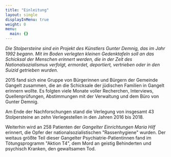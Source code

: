 ```yaml
---
title: "Einleitung"
layout: single
displayInMenu: true
weight: 0
menu:
  main: {}
---
```

*Die Stolpersteine sind ein Projekt des Künstlers Gunter Demnig, das im Jahr 1992 begann.*
*Mit im Boden verlegten kleinen Gedenktafeln soll an das Schicksal der Menschen erinnert werden, die in der Zeit des Nationalsozialismus verfolgt, ermordet, deportiert, vertrieben oder in den Suizid getrieben wurden.*

2015 fand sich eine Gruppe von Bürgerinnen und Bürgern der Gemeinde Gangelt zusammen, die an die Schicksale der jüdischen Familien in Gangelt erinnern wollte.
Es folgten viele Monate voller Recherchen, Interviews, Quellenprüfungen, Abstimmungen mit der Verwaltung und dem Büro von Gunter Demnig.

Am Ende der Nachforschungen stand die Verlegung von insgesamt 43 Stolpersteine an zehn Verlegestellen in den Jahren 2016 bis 2018.

Weiterhin wird an 258 Patienten der _Gangelter Einrichtungen Maria Hilf_ erinnert, die Opfer der nationalsozialistischen "Rassenhygiene" wurden.
Der weitaus größte Teil dieser Gangelter Psychiatrie-Patientinnen fand im Tötungsprogramm "Aktion T4", dem Mord an geistig Behinderten und psychisch Kranken, den gewaltsamen Tod.